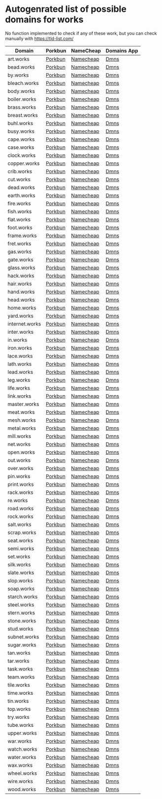 # Autogenrated list of possible domains for works

No function implemented to check if any of these work, but you can check manually with https://tld-list.com/

| Domain | Porkbun | NameCheap | Domains App |
|---|---|---|---|
| art.works | [Porkbun](https://porkbun.com/checkout/search?prb=e814663da1&tlds=&idnLanguage=&search=search&q=art.works) | [Namecheap](https://www.namecheap.com/domains/registration/results/?domain=art.works) | [Dmns](https://dmns.app/domains?q=art.works) |
| bead.works | [Porkbun](https://porkbun.com/checkout/search?prb=e814663da1&tlds=&idnLanguage=&search=search&q=bead.works) | [Namecheap](https://www.namecheap.com/domains/registration/results/?domain=bead.works) | [Dmns](https://dmns.app/domains?q=bead.works) |
| by.works | [Porkbun](https://porkbun.com/checkout/search?prb=e814663da1&tlds=&idnLanguage=&search=search&q=by.works) | [Namecheap](https://www.namecheap.com/domains/registration/results/?domain=by.works) | [Dmns](https://dmns.app/domains?q=by.works) |
| bleach.works | [Porkbun](https://porkbun.com/checkout/search?prb=e814663da1&tlds=&idnLanguage=&search=search&q=bleach.works) | [Namecheap](https://www.namecheap.com/domains/registration/results/?domain=bleach.works) | [Dmns](https://dmns.app/domains?q=bleach.works) |
| body.works | [Porkbun](https://porkbun.com/checkout/search?prb=e814663da1&tlds=&idnLanguage=&search=search&q=body.works) | [Namecheap](https://www.namecheap.com/domains/registration/results/?domain=body.works) | [Dmns](https://dmns.app/domains?q=body.works) |
| boiler.works | [Porkbun](https://porkbun.com/checkout/search?prb=e814663da1&tlds=&idnLanguage=&search=search&q=boiler.works) | [Namecheap](https://www.namecheap.com/domains/registration/results/?domain=boiler.works) | [Dmns](https://dmns.app/domains?q=boiler.works) |
| brass.works | [Porkbun](https://porkbun.com/checkout/search?prb=e814663da1&tlds=&idnLanguage=&search=search&q=brass.works) | [Namecheap](https://www.namecheap.com/domains/registration/results/?domain=brass.works) | [Dmns](https://dmns.app/domains?q=brass.works) |
| breast.works | [Porkbun](https://porkbun.com/checkout/search?prb=e814663da1&tlds=&idnLanguage=&search=search&q=breast.works) | [Namecheap](https://www.namecheap.com/domains/registration/results/?domain=breast.works) | [Dmns](https://dmns.app/domains?q=breast.works) |
| buhl.works | [Porkbun](https://porkbun.com/checkout/search?prb=e814663da1&tlds=&idnLanguage=&search=search&q=buhl.works) | [Namecheap](https://www.namecheap.com/domains/registration/results/?domain=buhl.works) | [Dmns](https://dmns.app/domains?q=buhl.works) |
| busy.works | [Porkbun](https://porkbun.com/checkout/search?prb=e814663da1&tlds=&idnLanguage=&search=search&q=busy.works) | [Namecheap](https://www.namecheap.com/domains/registration/results/?domain=busy.works) | [Dmns](https://dmns.app/domains?q=busy.works) |
| cape.works | [Porkbun](https://porkbun.com/checkout/search?prb=e814663da1&tlds=&idnLanguage=&search=search&q=cape.works) | [Namecheap](https://www.namecheap.com/domains/registration/results/?domain=cape.works) | [Dmns](https://dmns.app/domains?q=cape.works) |
| case.works | [Porkbun](https://porkbun.com/checkout/search?prb=e814663da1&tlds=&idnLanguage=&search=search&q=case.works) | [Namecheap](https://www.namecheap.com/domains/registration/results/?domain=case.works) | [Dmns](https://dmns.app/domains?q=case.works) |
| clock.works | [Porkbun](https://porkbun.com/checkout/search?prb=e814663da1&tlds=&idnLanguage=&search=search&q=clock.works) | [Namecheap](https://www.namecheap.com/domains/registration/results/?domain=clock.works) | [Dmns](https://dmns.app/domains?q=clock.works) |
| copper.works | [Porkbun](https://porkbun.com/checkout/search?prb=e814663da1&tlds=&idnLanguage=&search=search&q=copper.works) | [Namecheap](https://www.namecheap.com/domains/registration/results/?domain=copper.works) | [Dmns](https://dmns.app/domains?q=copper.works) |
| crib.works | [Porkbun](https://porkbun.com/checkout/search?prb=e814663da1&tlds=&idnLanguage=&search=search&q=crib.works) | [Namecheap](https://www.namecheap.com/domains/registration/results/?domain=crib.works) | [Dmns](https://dmns.app/domains?q=crib.works) |
| cut.works | [Porkbun](https://porkbun.com/checkout/search?prb=e814663da1&tlds=&idnLanguage=&search=search&q=cut.works) | [Namecheap](https://www.namecheap.com/domains/registration/results/?domain=cut.works) | [Dmns](https://dmns.app/domains?q=cut.works) |
| dead.works | [Porkbun](https://porkbun.com/checkout/search?prb=e814663da1&tlds=&idnLanguage=&search=search&q=dead.works) | [Namecheap](https://www.namecheap.com/domains/registration/results/?domain=dead.works) | [Dmns](https://dmns.app/domains?q=dead.works) |
| earth.works | [Porkbun](https://porkbun.com/checkout/search?prb=e814663da1&tlds=&idnLanguage=&search=search&q=earth.works) | [Namecheap](https://www.namecheap.com/domains/registration/results/?domain=earth.works) | [Dmns](https://dmns.app/domains?q=earth.works) |
| fire.works | [Porkbun](https://porkbun.com/checkout/search?prb=e814663da1&tlds=&idnLanguage=&search=search&q=fire.works) | [Namecheap](https://www.namecheap.com/domains/registration/results/?domain=fire.works) | [Dmns](https://dmns.app/domains?q=fire.works) |
| fish.works | [Porkbun](https://porkbun.com/checkout/search?prb=e814663da1&tlds=&idnLanguage=&search=search&q=fish.works) | [Namecheap](https://www.namecheap.com/domains/registration/results/?domain=fish.works) | [Dmns](https://dmns.app/domains?q=fish.works) |
| flat.works | [Porkbun](https://porkbun.com/checkout/search?prb=e814663da1&tlds=&idnLanguage=&search=search&q=flat.works) | [Namecheap](https://www.namecheap.com/domains/registration/results/?domain=flat.works) | [Dmns](https://dmns.app/domains?q=flat.works) |
| foot.works | [Porkbun](https://porkbun.com/checkout/search?prb=e814663da1&tlds=&idnLanguage=&search=search&q=foot.works) | [Namecheap](https://www.namecheap.com/domains/registration/results/?domain=foot.works) | [Dmns](https://dmns.app/domains?q=foot.works) |
| frame.works | [Porkbun](https://porkbun.com/checkout/search?prb=e814663da1&tlds=&idnLanguage=&search=search&q=frame.works) | [Namecheap](https://www.namecheap.com/domains/registration/results/?domain=frame.works) | [Dmns](https://dmns.app/domains?q=frame.works) |
| fret.works | [Porkbun](https://porkbun.com/checkout/search?prb=e814663da1&tlds=&idnLanguage=&search=search&q=fret.works) | [Namecheap](https://www.namecheap.com/domains/registration/results/?domain=fret.works) | [Dmns](https://dmns.app/domains?q=fret.works) |
| gas.works | [Porkbun](https://porkbun.com/checkout/search?prb=e814663da1&tlds=&idnLanguage=&search=search&q=gas.works) | [Namecheap](https://www.namecheap.com/domains/registration/results/?domain=gas.works) | [Dmns](https://dmns.app/domains?q=gas.works) |
| gate.works | [Porkbun](https://porkbun.com/checkout/search?prb=e814663da1&tlds=&idnLanguage=&search=search&q=gate.works) | [Namecheap](https://www.namecheap.com/domains/registration/results/?domain=gate.works) | [Dmns](https://dmns.app/domains?q=gate.works) |
| glass.works | [Porkbun](https://porkbun.com/checkout/search?prb=e814663da1&tlds=&idnLanguage=&search=search&q=glass.works) | [Namecheap](https://www.namecheap.com/domains/registration/results/?domain=glass.works) | [Dmns](https://dmns.app/domains?q=glass.works) |
| hack.works | [Porkbun](https://porkbun.com/checkout/search?prb=e814663da1&tlds=&idnLanguage=&search=search&q=hack.works) | [Namecheap](https://www.namecheap.com/domains/registration/results/?domain=hack.works) | [Dmns](https://dmns.app/domains?q=hack.works) |
| hair.works | [Porkbun](https://porkbun.com/checkout/search?prb=e814663da1&tlds=&idnLanguage=&search=search&q=hair.works) | [Namecheap](https://www.namecheap.com/domains/registration/results/?domain=hair.works) | [Dmns](https://dmns.app/domains?q=hair.works) |
| hand.works | [Porkbun](https://porkbun.com/checkout/search?prb=e814663da1&tlds=&idnLanguage=&search=search&q=hand.works) | [Namecheap](https://www.namecheap.com/domains/registration/results/?domain=hand.works) | [Dmns](https://dmns.app/domains?q=hand.works) |
| head.works | [Porkbun](https://porkbun.com/checkout/search?prb=e814663da1&tlds=&idnLanguage=&search=search&q=head.works) | [Namecheap](https://www.namecheap.com/domains/registration/results/?domain=head.works) | [Dmns](https://dmns.app/domains?q=head.works) |
| home.works | [Porkbun](https://porkbun.com/checkout/search?prb=e814663da1&tlds=&idnLanguage=&search=search&q=home.works) | [Namecheap](https://www.namecheap.com/domains/registration/results/?domain=home.works) | [Dmns](https://dmns.app/domains?q=home.works) |
| yard.works | [Porkbun](https://porkbun.com/checkout/search?prb=e814663da1&tlds=&idnLanguage=&search=search&q=yard.works) | [Namecheap](https://www.namecheap.com/domains/registration/results/?domain=yard.works) | [Dmns](https://dmns.app/domains?q=yard.works) |
| internet.works | [Porkbun](https://porkbun.com/checkout/search?prb=e814663da1&tlds=&idnLanguage=&search=search&q=internet.works) | [Namecheap](https://www.namecheap.com/domains/registration/results/?domain=internet.works) | [Dmns](https://dmns.app/domains?q=internet.works) |
| inter.works | [Porkbun](https://porkbun.com/checkout/search?prb=e814663da1&tlds=&idnLanguage=&search=search&q=inter.works) | [Namecheap](https://www.namecheap.com/domains/registration/results/?domain=inter.works) | [Dmns](https://dmns.app/domains?q=inter.works) |
| in.works | [Porkbun](https://porkbun.com/checkout/search?prb=e814663da1&tlds=&idnLanguage=&search=search&q=in.works) | [Namecheap](https://www.namecheap.com/domains/registration/results/?domain=in.works) | [Dmns](https://dmns.app/domains?q=in.works) |
| iron.works | [Porkbun](https://porkbun.com/checkout/search?prb=e814663da1&tlds=&idnLanguage=&search=search&q=iron.works) | [Namecheap](https://www.namecheap.com/domains/registration/results/?domain=iron.works) | [Dmns](https://dmns.app/domains?q=iron.works) |
| lace.works | [Porkbun](https://porkbun.com/checkout/search?prb=e814663da1&tlds=&idnLanguage=&search=search&q=lace.works) | [Namecheap](https://www.namecheap.com/domains/registration/results/?domain=lace.works) | [Dmns](https://dmns.app/domains?q=lace.works) |
| lath.works | [Porkbun](https://porkbun.com/checkout/search?prb=e814663da1&tlds=&idnLanguage=&search=search&q=lath.works) | [Namecheap](https://www.namecheap.com/domains/registration/results/?domain=lath.works) | [Dmns](https://dmns.app/domains?q=lath.works) |
| lead.works | [Porkbun](https://porkbun.com/checkout/search?prb=e814663da1&tlds=&idnLanguage=&search=search&q=lead.works) | [Namecheap](https://www.namecheap.com/domains/registration/results/?domain=lead.works) | [Dmns](https://dmns.app/domains?q=lead.works) |
| leg.works | [Porkbun](https://porkbun.com/checkout/search?prb=e814663da1&tlds=&idnLanguage=&search=search&q=leg.works) | [Namecheap](https://www.namecheap.com/domains/registration/results/?domain=leg.works) | [Dmns](https://dmns.app/domains?q=leg.works) |
| life.works | [Porkbun](https://porkbun.com/checkout/search?prb=e814663da1&tlds=&idnLanguage=&search=search&q=life.works) | [Namecheap](https://www.namecheap.com/domains/registration/results/?domain=life.works) | [Dmns](https://dmns.app/domains?q=life.works) |
| link.works | [Porkbun](https://porkbun.com/checkout/search?prb=e814663da1&tlds=&idnLanguage=&search=search&q=link.works) | [Namecheap](https://www.namecheap.com/domains/registration/results/?domain=link.works) | [Dmns](https://dmns.app/domains?q=link.works) |
| master.works | [Porkbun](https://porkbun.com/checkout/search?prb=e814663da1&tlds=&idnLanguage=&search=search&q=master.works) | [Namecheap](https://www.namecheap.com/domains/registration/results/?domain=master.works) | [Dmns](https://dmns.app/domains?q=master.works) |
| meat.works | [Porkbun](https://porkbun.com/checkout/search?prb=e814663da1&tlds=&idnLanguage=&search=search&q=meat.works) | [Namecheap](https://www.namecheap.com/domains/registration/results/?domain=meat.works) | [Dmns](https://dmns.app/domains?q=meat.works) |
| mesh.works | [Porkbun](https://porkbun.com/checkout/search?prb=e814663da1&tlds=&idnLanguage=&search=search&q=mesh.works) | [Namecheap](https://www.namecheap.com/domains/registration/results/?domain=mesh.works) | [Dmns](https://dmns.app/domains?q=mesh.works) |
| metal.works | [Porkbun](https://porkbun.com/checkout/search?prb=e814663da1&tlds=&idnLanguage=&search=search&q=metal.works) | [Namecheap](https://www.namecheap.com/domains/registration/results/?domain=metal.works) | [Dmns](https://dmns.app/domains?q=metal.works) |
| mill.works | [Porkbun](https://porkbun.com/checkout/search?prb=e814663da1&tlds=&idnLanguage=&search=search&q=mill.works) | [Namecheap](https://www.namecheap.com/domains/registration/results/?domain=mill.works) | [Dmns](https://dmns.app/domains?q=mill.works) |
| net.works | [Porkbun](https://porkbun.com/checkout/search?prb=e814663da1&tlds=&idnLanguage=&search=search&q=net.works) | [Namecheap](https://www.namecheap.com/domains/registration/results/?domain=net.works) | [Dmns](https://dmns.app/domains?q=net.works) |
| open.works | [Porkbun](https://porkbun.com/checkout/search?prb=e814663da1&tlds=&idnLanguage=&search=search&q=open.works) | [Namecheap](https://www.namecheap.com/domains/registration/results/?domain=open.works) | [Dmns](https://dmns.app/domains?q=open.works) |
| out.works | [Porkbun](https://porkbun.com/checkout/search?prb=e814663da1&tlds=&idnLanguage=&search=search&q=out.works) | [Namecheap](https://www.namecheap.com/domains/registration/results/?domain=out.works) | [Dmns](https://dmns.app/domains?q=out.works) |
| over.works | [Porkbun](https://porkbun.com/checkout/search?prb=e814663da1&tlds=&idnLanguage=&search=search&q=over.works) | [Namecheap](https://www.namecheap.com/domains/registration/results/?domain=over.works) | [Dmns](https://dmns.app/domains?q=over.works) |
| pin.works | [Porkbun](https://porkbun.com/checkout/search?prb=e814663da1&tlds=&idnLanguage=&search=search&q=pin.works) | [Namecheap](https://www.namecheap.com/domains/registration/results/?domain=pin.works) | [Dmns](https://dmns.app/domains?q=pin.works) |
| print.works | [Porkbun](https://porkbun.com/checkout/search?prb=e814663da1&tlds=&idnLanguage=&search=search&q=print.works) | [Namecheap](https://www.namecheap.com/domains/registration/results/?domain=print.works) | [Dmns](https://dmns.app/domains?q=print.works) |
| rack.works | [Porkbun](https://porkbun.com/checkout/search?prb=e814663da1&tlds=&idnLanguage=&search=search&q=rack.works) | [Namecheap](https://www.namecheap.com/domains/registration/results/?domain=rack.works) | [Dmns](https://dmns.app/domains?q=rack.works) |
| re.works | [Porkbun](https://porkbun.com/checkout/search?prb=e814663da1&tlds=&idnLanguage=&search=search&q=re.works) | [Namecheap](https://www.namecheap.com/domains/registration/results/?domain=re.works) | [Dmns](https://dmns.app/domains?q=re.works) |
| road.works | [Porkbun](https://porkbun.com/checkout/search?prb=e814663da1&tlds=&idnLanguage=&search=search&q=road.works) | [Namecheap](https://www.namecheap.com/domains/registration/results/?domain=road.works) | [Dmns](https://dmns.app/domains?q=road.works) |
| rock.works | [Porkbun](https://porkbun.com/checkout/search?prb=e814663da1&tlds=&idnLanguage=&search=search&q=rock.works) | [Namecheap](https://www.namecheap.com/domains/registration/results/?domain=rock.works) | [Dmns](https://dmns.app/domains?q=rock.works) |
| salt.works | [Porkbun](https://porkbun.com/checkout/search?prb=e814663da1&tlds=&idnLanguage=&search=search&q=salt.works) | [Namecheap](https://www.namecheap.com/domains/registration/results/?domain=salt.works) | [Dmns](https://dmns.app/domains?q=salt.works) |
| scrap.works | [Porkbun](https://porkbun.com/checkout/search?prb=e814663da1&tlds=&idnLanguage=&search=search&q=scrap.works) | [Namecheap](https://www.namecheap.com/domains/registration/results/?domain=scrap.works) | [Dmns](https://dmns.app/domains?q=scrap.works) |
| seat.works | [Porkbun](https://porkbun.com/checkout/search?prb=e814663da1&tlds=&idnLanguage=&search=search&q=seat.works) | [Namecheap](https://www.namecheap.com/domains/registration/results/?domain=seat.works) | [Dmns](https://dmns.app/domains?q=seat.works) |
| semi.works | [Porkbun](https://porkbun.com/checkout/search?prb=e814663da1&tlds=&idnLanguage=&search=search&q=semi.works) | [Namecheap](https://www.namecheap.com/domains/registration/results/?domain=semi.works) | [Dmns](https://dmns.app/domains?q=semi.works) |
| set.works | [Porkbun](https://porkbun.com/checkout/search?prb=e814663da1&tlds=&idnLanguage=&search=search&q=set.works) | [Namecheap](https://www.namecheap.com/domains/registration/results/?domain=set.works) | [Dmns](https://dmns.app/domains?q=set.works) |
| silk.works | [Porkbun](https://porkbun.com/checkout/search?prb=e814663da1&tlds=&idnLanguage=&search=search&q=silk.works) | [Namecheap](https://www.namecheap.com/domains/registration/results/?domain=silk.works) | [Dmns](https://dmns.app/domains?q=silk.works) |
| slate.works | [Porkbun](https://porkbun.com/checkout/search?prb=e814663da1&tlds=&idnLanguage=&search=search&q=slate.works) | [Namecheap](https://www.namecheap.com/domains/registration/results/?domain=slate.works) | [Dmns](https://dmns.app/domains?q=slate.works) |
| slop.works | [Porkbun](https://porkbun.com/checkout/search?prb=e814663da1&tlds=&idnLanguage=&search=search&q=slop.works) | [Namecheap](https://www.namecheap.com/domains/registration/results/?domain=slop.works) | [Dmns](https://dmns.app/domains?q=slop.works) |
| soap.works | [Porkbun](https://porkbun.com/checkout/search?prb=e814663da1&tlds=&idnLanguage=&search=search&q=soap.works) | [Namecheap](https://www.namecheap.com/domains/registration/results/?domain=soap.works) | [Dmns](https://dmns.app/domains?q=soap.works) |
| starch.works | [Porkbun](https://porkbun.com/checkout/search?prb=e814663da1&tlds=&idnLanguage=&search=search&q=starch.works) | [Namecheap](https://www.namecheap.com/domains/registration/results/?domain=starch.works) | [Dmns](https://dmns.app/domains?q=starch.works) |
| steel.works | [Porkbun](https://porkbun.com/checkout/search?prb=e814663da1&tlds=&idnLanguage=&search=search&q=steel.works) | [Namecheap](https://www.namecheap.com/domains/registration/results/?domain=steel.works) | [Dmns](https://dmns.app/domains?q=steel.works) |
| stern.works | [Porkbun](https://porkbun.com/checkout/search?prb=e814663da1&tlds=&idnLanguage=&search=search&q=stern.works) | [Namecheap](https://www.namecheap.com/domains/registration/results/?domain=stern.works) | [Dmns](https://dmns.app/domains?q=stern.works) |
| stone.works | [Porkbun](https://porkbun.com/checkout/search?prb=e814663da1&tlds=&idnLanguage=&search=search&q=stone.works) | [Namecheap](https://www.namecheap.com/domains/registration/results/?domain=stone.works) | [Dmns](https://dmns.app/domains?q=stone.works) |
| stud.works | [Porkbun](https://porkbun.com/checkout/search?prb=e814663da1&tlds=&idnLanguage=&search=search&q=stud.works) | [Namecheap](https://www.namecheap.com/domains/registration/results/?domain=stud.works) | [Dmns](https://dmns.app/domains?q=stud.works) |
| subnet.works | [Porkbun](https://porkbun.com/checkout/search?prb=e814663da1&tlds=&idnLanguage=&search=search&q=subnet.works) | [Namecheap](https://www.namecheap.com/domains/registration/results/?domain=subnet.works) | [Dmns](https://dmns.app/domains?q=subnet.works) |
| sugar.works | [Porkbun](https://porkbun.com/checkout/search?prb=e814663da1&tlds=&idnLanguage=&search=search&q=sugar.works) | [Namecheap](https://www.namecheap.com/domains/registration/results/?domain=sugar.works) | [Dmns](https://dmns.app/domains?q=sugar.works) |
| tan.works | [Porkbun](https://porkbun.com/checkout/search?prb=e814663da1&tlds=&idnLanguage=&search=search&q=tan.works) | [Namecheap](https://www.namecheap.com/domains/registration/results/?domain=tan.works) | [Dmns](https://dmns.app/domains?q=tan.works) |
| tar.works | [Porkbun](https://porkbun.com/checkout/search?prb=e814663da1&tlds=&idnLanguage=&search=search&q=tar.works) | [Namecheap](https://www.namecheap.com/domains/registration/results/?domain=tar.works) | [Dmns](https://dmns.app/domains?q=tar.works) |
| task.works | [Porkbun](https://porkbun.com/checkout/search?prb=e814663da1&tlds=&idnLanguage=&search=search&q=task.works) | [Namecheap](https://www.namecheap.com/domains/registration/results/?domain=task.works) | [Dmns](https://dmns.app/domains?q=task.works) |
| team.works | [Porkbun](https://porkbun.com/checkout/search?prb=e814663da1&tlds=&idnLanguage=&search=search&q=team.works) | [Namecheap](https://www.namecheap.com/domains/registration/results/?domain=team.works) | [Dmns](https://dmns.app/domains?q=team.works) |
| tile.works | [Porkbun](https://porkbun.com/checkout/search?prb=e814663da1&tlds=&idnLanguage=&search=search&q=tile.works) | [Namecheap](https://www.namecheap.com/domains/registration/results/?domain=tile.works) | [Dmns](https://dmns.app/domains?q=tile.works) |
| time.works | [Porkbun](https://porkbun.com/checkout/search?prb=e814663da1&tlds=&idnLanguage=&search=search&q=time.works) | [Namecheap](https://www.namecheap.com/domains/registration/results/?domain=time.works) | [Dmns](https://dmns.app/domains?q=time.works) |
| tin.works | [Porkbun](https://porkbun.com/checkout/search?prb=e814663da1&tlds=&idnLanguage=&search=search&q=tin.works) | [Namecheap](https://www.namecheap.com/domains/registration/results/?domain=tin.works) | [Dmns](https://dmns.app/domains?q=tin.works) |
| top.works | [Porkbun](https://porkbun.com/checkout/search?prb=e814663da1&tlds=&idnLanguage=&search=search&q=top.works) | [Namecheap](https://www.namecheap.com/domains/registration/results/?domain=top.works) | [Dmns](https://dmns.app/domains?q=top.works) |
| try.works | [Porkbun](https://porkbun.com/checkout/search?prb=e814663da1&tlds=&idnLanguage=&search=search&q=try.works) | [Namecheap](https://www.namecheap.com/domains/registration/results/?domain=try.works) | [Dmns](https://dmns.app/domains?q=try.works) |
| tube.works | [Porkbun](https://porkbun.com/checkout/search?prb=e814663da1&tlds=&idnLanguage=&search=search&q=tube.works) | [Namecheap](https://www.namecheap.com/domains/registration/results/?domain=tube.works) | [Dmns](https://dmns.app/domains?q=tube.works) |
| upper.works | [Porkbun](https://porkbun.com/checkout/search?prb=e814663da1&tlds=&idnLanguage=&search=search&q=upper.works) | [Namecheap](https://www.namecheap.com/domains/registration/results/?domain=upper.works) | [Dmns](https://dmns.app/domains?q=upper.works) |
| war.works | [Porkbun](https://porkbun.com/checkout/search?prb=e814663da1&tlds=&idnLanguage=&search=search&q=war.works) | [Namecheap](https://www.namecheap.com/domains/registration/results/?domain=war.works) | [Dmns](https://dmns.app/domains?q=war.works) |
| watch.works | [Porkbun](https://porkbun.com/checkout/search?prb=e814663da1&tlds=&idnLanguage=&search=search&q=watch.works) | [Namecheap](https://www.namecheap.com/domains/registration/results/?domain=watch.works) | [Dmns](https://dmns.app/domains?q=watch.works) |
| water.works | [Porkbun](https://porkbun.com/checkout/search?prb=e814663da1&tlds=&idnLanguage=&search=search&q=water.works) | [Namecheap](https://www.namecheap.com/domains/registration/results/?domain=water.works) | [Dmns](https://dmns.app/domains?q=water.works) |
| wax.works | [Porkbun](https://porkbun.com/checkout/search?prb=e814663da1&tlds=&idnLanguage=&search=search&q=wax.works) | [Namecheap](https://www.namecheap.com/domains/registration/results/?domain=wax.works) | [Dmns](https://dmns.app/domains?q=wax.works) |
| wheel.works | [Porkbun](https://porkbun.com/checkout/search?prb=e814663da1&tlds=&idnLanguage=&search=search&q=wheel.works) | [Namecheap](https://www.namecheap.com/domains/registration/results/?domain=wheel.works) | [Dmns](https://dmns.app/domains?q=wheel.works) |
| wire.works | [Porkbun](https://porkbun.com/checkout/search?prb=e814663da1&tlds=&idnLanguage=&search=search&q=wire.works) | [Namecheap](https://www.namecheap.com/domains/registration/results/?domain=wire.works) | [Dmns](https://dmns.app/domains?q=wire.works) |
| wood.works | [Porkbun](https://porkbun.com/checkout/search?prb=e814663da1&tlds=&idnLanguage=&search=search&q=wood.works) | [Namecheap](https://www.namecheap.com/domains/registration/results/?domain=wood.works) | [Dmns](https://dmns.app/domains?q=wood.works) |
